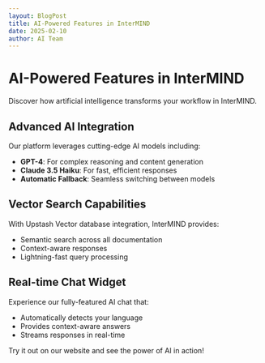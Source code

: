 ```yaml
---
layout: BlogPost
title: AI-Powered Features in InterMIND
date: 2025-02-10
author: AI Team
---
```


# AI-Powered Features in InterMIND

Discover how artificial intelligence transforms your workflow in InterMIND.

<!--more-->

## Advanced AI Integration

Our platform leverages cutting-edge AI models including:

- **GPT-4**: For complex reasoning and content generation
- **Claude 3.5 Haiku**: For fast, efficient responses
- **Automatic Fallback**: Seamless switching between models

## Vector Search Capabilities

With Upstash Vector database integration, InterMIND provides:

- Semantic search across all documentation
- Context-aware responses
- Lightning-fast query processing

## Real-time Chat Widget

Experience our fully-featured AI chat that:

- Automatically detects your language
- Provides context-aware answers
- Streams responses in real-time

Try it out on our website and see the power of AI in action!
